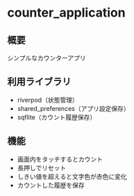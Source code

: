 # counter_application

## 概要
シンプルなカウンターアプリ<br>

## 利用ライブラリ
- riverpod（状態管理）
- shared_preferences（アプリ設定保存）
- sqflite（カウント履歴保存）

## 機能
- 画面内をタッチするとカウント
- 長押しでリセット
- しきい値を超えると文字色が赤色に変化
- カウントした履歴を保存
